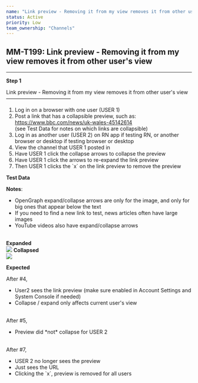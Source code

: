 ```yaml
---
name: "Link preview - Removing it from my view removes it from other user's view"
status: Active
priority: Low
team_ownership: "Channels"
---
```


## MM-T199: Link preview - Removing it from my view removes it from other user's view

---

**Step 1**

Link preview - Removing it from my view removes it from other user's view\
–––––––––––––––––––––––––

1. Log in on a browser with one user (USER 1)
2. Post a link that has a collapsible preview, such as:\
   <https://www.bbc.com/news/uk-wales-45142614>\
   (see Test Data for notes on which links are collapsible)
3. Log in as another user (USER 2) on RN app if testing RN, or another browser or desktop if testing browser or desktop
4. View the channel that USER 1 posted in
5. Have USER 1 click the collapse arrows to collapse the preview
6. Have USER 1 click the arrows to re-expand the link preview
7. Then USER 1 clicks the \`x\` on the link preview to remove the preview

**Test Data**

**Notes**:

- OpenGraph expand/collapse arrows are only for the image, and only for big ones that appear below the text
- If you need to find a new link to test, news articles often have large images
- YouTube videos also have expand/collapse arrows

\
**Expanded**\
![](https://smartbear-tm4j-prod-us-west-2-attachment-rich-text.s3.us-west-2.amazonaws.com/embedded-f3277290f945470c4add5d21ef3dc7ca7b74388fc7152bfb6b99ae58c66a95a8-1593437679407-1593437679407.png) **Collapsed**\
![](https://smartbear-tm4j-prod-us-west-2-attachment-rich-text.s3.us-west-2.amazonaws.com/embedded-f3277290f945470c4add5d21ef3dc7ca7b74388fc7152bfb6b99ae58c66a95a8-1593437695213-1593437695213.png)

**Expected**

After #4,

- User2 sees the link preview (make sure enabled in Account Settings and System Console if needed)
- Collapse / expand only affects current user's view

\
After #5,

- Preview did \*not\* collapse for USER 2

\
After #7,

- USER 2 no longer sees the preview
- Just sees the URL
- Clicking the \`x\`, preview is removed for all users
